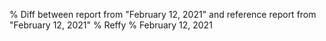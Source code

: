 % Diff between report from "February 12, 2021" and reference report from "February 12, 2021"
% Reffy
% February 12, 2021

